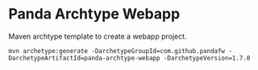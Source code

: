  Panda Archtype Webapp
=====================================================================

Maven archtype template to create a webapp project.

	mvn archetype:generate -DarchetypeGroupId=com.github.pandafw -DarchetypeArtifactId=panda-archtype-webapp -DarchetypeVersion=1.7.0
